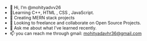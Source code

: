 - 👋 Hi, I’m @mohityadvv26
- 🌱Learning C++, HTML , CSS , JavaScript.
- 🌱 Creating MERN stack projects
- 👯 Looking to freelance and collaborate on Open Source Projects.
- 💬 Ask me about what I've learned recently.
- 📫 you can reach me through gmail: mohityadavhr36@gmail.com

<!---
mohityadvv26/mohityadvv26 is a ✨ special ✨ repository because its `README.md` (this file) appears on your GitHub profile.
You can click the Preview link to take a look at your changes.
--->
